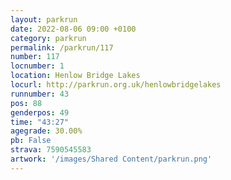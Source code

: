 ```yaml
---
layout: parkrun
date: 2022-08-06 09:00 +0100
category: parkrun
permalink: /parkrun/117
number: 117
locnumber: 1
location: Henlow Bridge Lakes
locurl: http://parkrun.org.uk/henlowbridgelakes
runnumber: 43
pos: 88
genderpos: 49
time: "43:27"
agegrade: 30.00%
pb: False
strava: 7590545583
artwork: '/images/Shared Content/parkrun.png'
---
```

